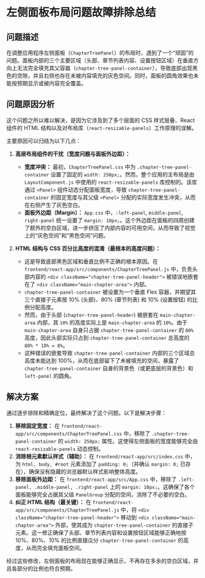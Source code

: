 # 左侧面板布局问题故障排除总结

## 问题描述

在调整应用程序左侧面板（`ChapterTreePanel`）的布局时，遇到了一个“顽固”的问题。面板内部的三个主要区域（头部、章节列表内容、设置按钮区域）在垂直方向上无法完全填充其父容器（`chapter-tree-panel-container`），导致底部出现黑色的空隙，并且右侧也存在未被内容填充的灰色空间。同时，面板的圆角效果也未能按预期显示或被内容完全覆盖。

## 问题原因分析

这个问题之所以难以解决，是因为它涉及到了多个层面的 CSS 样式层叠、React 组件的 HTML 结构以及对布局库（`react-resizable-panels`）工作原理的误解。

主要原因可以归结为以下几点：

1.  **高层布局组件的干扰（宽度问题与面板外边距）：**
    *   **宽度冲突：** 最初，`ChapterTreePanel.css` 中为 `.chapter-tree-panel-container` 设置了固定的 `width: 250px;`。然而，整个应用的主布局是由 `LayoutComponent.js` 中使用的 `react-resizable-panels` 库控制的。该库通过 `<Panel>` 组件动态分配面板宽度，导致 `chapter-tree-panel-container` 的固定宽度与其父级 `<Panel>` 分配的实际宽度发生冲突，从而在右侧产生了灰色空白。
    *   **面板外边距（Margin）：** `App.css` 中，`:left-panel`, `middle-panel`, `right-panel` 统一设置了 `margin: 10px;`。这个外边距在面板的四周创建了额外的空白区域，进一步挤压了内部内容的可用空间，从而导致了视觉上的“灰色空间”和“黑色空间”问题。

2.  **HTML 结构与 CSS 百分比高度的混淆（最根本的高度问题）：**
    *   这是导致底部黑色区域和垂直比例不正确的根本原因。在 `frontend/react-app/src/components/ChapterTreePanel.js` 中，负责头部内容的 `<div className="chapter-tree-panel-header">` 被错误地嵌套在了 `<div className="main-chapter-area">` 内部。
    *   `chapter-tree-panel-container` 被设置为一个垂直 Flex 容器，并期望其三个直接子元素按 10% (头部)、80% (章节列表) 和 10% (设置按钮) 的比例分配高度。
    *   然而，由于头部 (`chapter-tree-panel-header`) 被嵌套在 `main-chapter-area` 内部，其 `10%` 的高度实际上是 `main-chapter-area` 的 `10%`。由于 `main-chapter-area` 自身只占据 `chapter-tree-panel-container` 的 `80%` 高度，因此头部实际只占到 `chapter-tree-panel-container` 总高度的 `80% * 10% = 8%`。
    *   这种错误的嵌套导致 `chapter-tree-panel-container` 内部的三个区域总高度未能达到 100%，从而在底部留下了未被填充的空间，暴露了 `chapter-tree-panel-container` 自身的背景色（或更底层的背景色）和 `left-panel` 的圆角。

## 解决方案

通过逐步排除和精确定位，最终解决了这个问题。以下是解决步骤：

1.  **移除固定宽度：** 在 `frontend/react-app/src/components/ChapterTreePanel.css` 中，移除了 `.chapter-tree-panel-container` 的 `width: 250px;` 属性。这使得左侧面板的宽度能够完全由 `react-resizable-panels` 动态控制。
2.  **消除根元素默认样式（辅助）：** 在 `frontend/react-app/src/index.css` 中，为 `html, body, #root` 元素添加了 `padding: 0;`（并确认 `margin: 0;` 已存在），确保没有隐藏的浏览器默认样式影响整体高度。
3.  **移除面板外边距：** 在 `frontend/react-app/src/App.css` 中，移除了 `.left-panel, .middle-panel, .right-panel` 上的 `margin: 10px;`。这确保了各个面板能够完全占据其父级 `PanelGroup` 分配的空间，消除了不必要的空白。
4.  **纠正 HTML 结构（最关键）：** 在 `frontend/react-app/src/components/ChapterTreePanel.js` 中，将 `<div className="chapter-tree-panel-header">` 移动到 `<div className="main-chapter-area">` 外部，使其成为 `chapter-tree-panel-container` 的直接子元素。这一修正确保了头部、章节列表内容和设置按钮区域能够正确地按 10%、80%、10% 的比例直接瓜分 `chapter-tree-panel-container` 的高度，从而完全填充面板空间。

经过这些修改，左侧面板的布局现在能够正确显示，不再存在多余的空白区域，并且各部分的比例也符合预期。